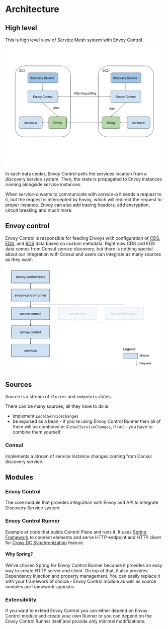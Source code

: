 # Architecture

## High level

This is high level view of Service Mesh system with Envoy Control

![high level architecture](assets/images/high_level_architecture.png)

In each data center, Envoy Control polls the services location from a discovery service system. Then, the state
is propagated to Envoy instances running alongside service instances.

When _service-a_ wants to communicate with _service-b_ it sends a request to it, but the request is intercepted
by Envoy, which will redirect the request to proper instance. Envoy can also add tracing headers, add encryption,
circuit breaking and much more.

## Envoy control

Envoy Control is responsible for feeding Envoys with configuration of 
[CDS](https://www.envoyproxy.io/docs/envoy/latest/configuration/upstream/cluster_manager/cds),
[EDS](https://www.envoyproxy.io/docs/envoy/latest/intro/arch_overview/upstream/service_discovery#arch-overview-service-discovery-types-eds),
and [RDS](https://www.envoyproxy.io/docs/envoy/latest/configuration/http/http_conn_man/rds.html) data based on custom metadata.
Right now CDS and EDS data comes from Consul service discovery,
but there is nothing special about our integration with Consul and users can integrate as many sources as they want.

![envoy control modules drawing](assets/images/envoy-control-modules-drawing.png)

## Sources

Source is a stream of `cluster` and `endpoints` states.

There can be many sources, all they have to do is:

* implement `LocalServiceChanges`
* be exposed as a bean - if you're using Envoy Control Runner then all of them will be combined in `GlobalServiceChanges`,
if not - you have to combine them yourself

### Consul
Implements a stream of service instance changes coming from Consul discovery service.

## Modules

### Envoy Control
The core module that provides integration with Envoy and API to integrate Discovery Service system.

### Envoy Control Runner
Example of code that builds Control Plane and runs it. It uses [Spring Framework](https://spring.io/) to connect
elements and serve HTTP endpoint and HTTP client for [Cross DC Synchronization](features/multi_dc_support.md) feature.

#### Why Spring?
We've chosen Spring for Envoy Control Runner because it provides an easy way to create HTTP server and client.
On top of that, it also provides Dependency Injection and property management.
You can easily replace it with your framework of choice - Envoy Control module as well as source modules are framework-agnostic.

### Extensibility
If you want to extend Envoy Control you can either depend on Envoy Control module and create your own Runner or you can
depend on the Envoy Control Runner itself and provide only minimal modifications.